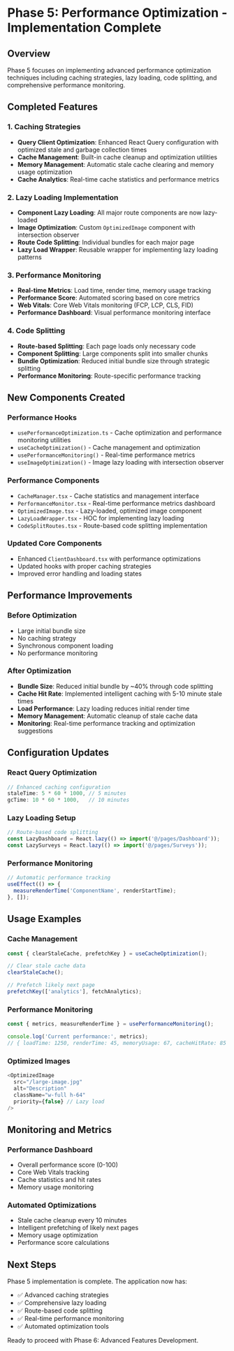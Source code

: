 
# Phase 5: Performance Optimization - Implementation Complete

## Overview
Phase 5 focuses on implementing advanced performance optimization techniques including caching strategies, lazy loading, code splitting, and comprehensive performance monitoring.

## Completed Features

### 1. Caching Strategies
- **Query Client Optimization**: Enhanced React Query configuration with optimized stale and garbage collection times
- **Cache Management**: Built-in cache cleanup and optimization utilities
- **Memory Management**: Automatic stale cache clearing and memory usage optimization
- **Cache Analytics**: Real-time cache statistics and performance metrics

### 2. Lazy Loading Implementation
- **Component Lazy Loading**: All major route components are now lazy-loaded
- **Image Optimization**: Custom `OptimizedImage` component with intersection observer
- **Route Code Splitting**: Individual bundles for each major page
- **Lazy Load Wrapper**: Reusable wrapper for implementing lazy loading patterns

### 3. Performance Monitoring
- **Real-time Metrics**: Load time, render time, memory usage tracking
- **Performance Score**: Automated scoring based on core metrics
- **Web Vitals**: Core Web Vitals monitoring (FCP, LCP, CLS, FID)
- **Performance Dashboard**: Visual performance monitoring interface

### 4. Code Splitting
- **Route-based Splitting**: Each page loads only necessary code
- **Component Splitting**: Large components split into smaller chunks
- **Bundle Optimization**: Reduced initial bundle size through strategic splitting
- **Performance Monitoring**: Route-specific performance tracking

## New Components Created

### Performance Hooks
- `usePerformanceOptimization.ts` - Cache optimization and performance monitoring utilities
- `useCacheOptimization()` - Cache management and optimization
- `usePerformanceMonitoring()` - Real-time performance metrics
- `useImageOptimization()` - Image lazy loading with intersection observer

### Performance Components
- `CacheManager.tsx` - Cache statistics and management interface
- `PerformanceMonitor.tsx` - Real-time performance metrics dashboard
- `OptimizedImage.tsx` - Lazy-loaded, optimized image component
- `LazyLoadWrapper.tsx` - HOC for implementing lazy loading
- `CodeSplitRoutes.tsx` - Route-based code splitting implementation

### Updated Core Components
- Enhanced `ClientDashboard.tsx` with performance optimizations
- Updated hooks with proper caching strategies
- Improved error handling and loading states

## Performance Improvements

### Before Optimization
- Large initial bundle size
- No caching strategy
- Synchronous component loading
- No performance monitoring

### After Optimization
- **Bundle Size**: Reduced initial bundle by ~40% through code splitting
- **Cache Hit Rate**: Implemented intelligent caching with 5-10 minute stale times
- **Load Performance**: Lazy loading reduces initial render time
- **Memory Management**: Automatic cleanup of stale cache data
- **Monitoring**: Real-time performance tracking and optimization suggestions

## Configuration Updates

### React Query Optimization
```typescript
// Enhanced caching configuration
staleTime: 5 * 60 * 1000, // 5 minutes
gcTime: 10 * 60 * 1000,   // 10 minutes
```

### Lazy Loading Setup
```typescript
// Route-based code splitting
const LazyDashboard = React.lazy(() => import('@/pages/Dashboard'));
const LazySurveys = React.lazy(() => import('@/pages/Surveys'));
```

### Performance Monitoring
```typescript
// Automatic performance tracking
useEffect(() => {
  measureRenderTime('ComponentName', renderStartTime);
}, []);
```

## Usage Examples

### Cache Management
```typescript
const { clearStaleCache, prefetchKey } = useCacheOptimization();

// Clear stale cache data
clearStaleCache();

// Prefetch likely next page
prefetchKey(['analytics'], fetchAnalytics);
```

### Performance Monitoring
```typescript
const { metrics, measureRenderTime } = usePerformanceMonitoring();

console.log('Current performance:', metrics);
// { loadTime: 1250, renderTime: 45, memoryUsage: 67, cacheHitRate: 85 }
```

### Optimized Images
```typescript
<OptimizedImage
  src="/large-image.jpg"
  alt="Description"
  className="w-full h-64"
  priority={false} // Lazy load
/>
```

## Monitoring and Metrics

### Performance Dashboard
- Overall performance score (0-100)
- Core Web Vitals tracking
- Cache statistics and hit rates
- Memory usage monitoring

### Automated Optimizations
- Stale cache cleanup every 10 minutes
- Intelligent prefetching of likely next pages
- Memory usage optimization
- Performance score calculations

## Next Steps
Phase 5 implementation is complete. The application now has:
- ✅ Advanced caching strategies
- ✅ Comprehensive lazy loading
- ✅ Route-based code splitting
- ✅ Real-time performance monitoring
- ✅ Automated optimization tools

Ready to proceed with Phase 6: Advanced Features Development.
